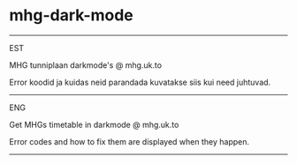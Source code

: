 # mhg-dark-mode
**************************************************************************************
EST 

MHG tunniplaan darkmode's @ mhg.uk.to

Error koodid ja kuidas neid parandada kuvatakse siis kui need juhtuvad.

**************************************************************************************
ENG

Get MHGs timetable in darkmode @ mhg.uk.to

Error codes and how to fix them are displayed when they happen.
**************************************************************************************
